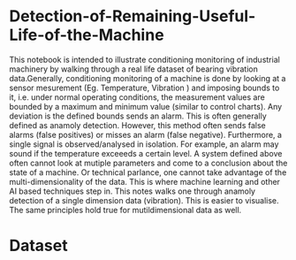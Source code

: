 # Detection-of-Remaining-Useful-Life-of-the-Machine
This notebook is intended to illustrate conditioning monitoring of industrial machinery by walking through a real life dataset of bearing vibration data.Generally, conditioning monitoring of a machine is done by looking at a sensor mesurement (Eg. Temperature, Vibration ) and imposing bounds to it, i.e. under normal operating conditions, the measurement values are bounded by a maximum and minimum value (similar to control charts). Any deviation is the defined bounds sends an alarm. This is often generally defined as anamoly detection. However, this method often sends false alarms (false positives) or misses an alarm (false negative). Furthermore, a single signal is observed/analysed in isolation. For example, an alarm may sound if the temperature exceeeds a certain level. A system defined above often cannot look at mutiple parameters and come to a conclusion about the state of a machine. Or technical parlance, one cannot take advantage of the multi-dimensionality of the data.
This is where machine learning and other AI based techniques step in.
This notes walks one through anamoly detection of a single dimension data (vibration). This is easier to visualise. The same principles hold true for mutildimensional data as well.
# Dataset
